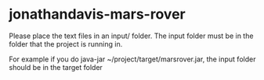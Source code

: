 # jonathandavis-mars-rover

Please place the text files in an input/ folder.
The input folder must be in the folder that the project is running in.


For example if you do java-jar ~/project/target/marsrover.jar,
the input folder should be in the target folder
